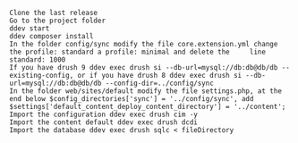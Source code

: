 
    Clone the last release
    Go to the project folder
    ddev start
    ddev composer install
    In the folder config/sync modify the file core.extension.yml change the profile: standard a profile: minimal and delete the     line standard: 1000
    If you have drush 9 ddev exec drush si --db-url=mysql://db:db@db/db --existing-config, or if you have drush 8 ddev exec drush si --db-url=mysql://db:db@db/db --config-dir=../config/sync
    In the folder web/sites/default modify the file settings.php, at the end below $config_directories['sync'] = '../config/sync', add $settings['default_content_deploy_content_directory'] = '../content';
    Import the configuration ddev exec drush cim -y
    Import the content default ddev exec drush dcdi
    Import the database ddev exec drush sqlc < fileDirectory

